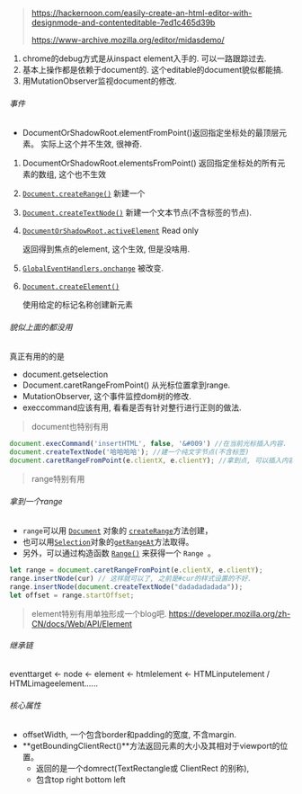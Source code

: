 > https://hackernoon.com/easily-create-an-html-editor-with-designmode-and-contenteditable-7ed1c465d39b
>
> https://www-archive.mozilla.org/editor/midasdemo/

1. chrome的debug方式是从inspact element入手的. 可以一路跟踪过去.
2. 基本上操作都是依赖于document的.  这个editable的document貌似都能搞.
3. 用MutationObserver监视document的修改.

###### 事件

- DocumentOrShadowRoot.elementFromPoint()返回指定坐标处的最顶层元素。 实际上这个并不生效, 很神奇.

1. DocumentOrShadowRoot.elementsFromPoint() 返回指定坐标处的所有元素的数组, 这个也不生效

2. [`Document.createRange()`](https://developer.mozilla.org/zh-CN/docs/Web/API/Document/createRange)  新建一个

3. [`Document.createTextNode()`](https://developer.mozilla.org/zh-CN/docs/Web/API/Document/createTextNode) 新建一个文本节点(不含标签的节点).

4. [`DocumentOrShadowRoot.activeElement`](https://developer.mozilla.org/en-US/docs/Web/API/DocumentOrShadowRoot/activeElement) Read only

    返回得到焦点的element, 这个生效, 但是没啥用.

5. [`GlobalEventHandlers.onchange`](https://developer.mozilla.org/en-US/docs/Web/API/GlobalEventHandlers/onchange) 被改变.

6. [`Document.createElement()`](https://translate.googleusercontent.com/translate_c?depth=1&hl=en&rurl=translate.google.com&sl=en&sp=nmt4&tl=zh-CN&u=https://developer.mozilla.org/en-US/docs/Web/API/Document/createElement&xid=25657,15700022,15700124,15700186,15700191,15700201,15700237,15700242,15700248&usg=ALkJrhh9h6UI45MhxgC0Bw-tUi0dZ8q3tw)

   使用给定的标记名称创建新元素

###### 貌似上面的都没用

真正有用的的是

- document.getselection
- Document.caretRangeFromPoint() 从光标位置拿到range.
- MutationObserver, 这个事件监控dom树的修改.
- execcommand应该有用, 看看是否有针对整行进行正则的做法.



> document也特别有用



```js
document.execCommand('insertHTML', false, '&#009') //在当前光标插入内容.
document.createTextNode('哈哈哈哈'); //建一个纯文字节点(不含标签)
document.caretRangeFromPoint(e.clientX, e.clientY); //拿到点, 可以插入内容的点.
```

> range特别有用

###### 拿到一个range

- `range`可以用 [`Document`](https://developer.mozilla.org/zh-CN/docs/Web/API/Document) 对象的 [`createRange`](https://developer.mozilla.org/zh-CN/docs/Web/API/Document/createRange)方法创建，
- 也可以用[`Selection`](https://developer.mozilla.org/zh-CN/docs/Web/API/Selection)对象的[`getRangeAt`](https://developer.mozilla.org/zh-CN/docs/Web/API/Selection/getRangeAt)方法取得。
- 另外，可以通过构造函数 [`Range()`](https://developer.mozilla.org/zh-CN/docs/Web/API/Range/Range) 来获得一个 `Range `。

```js
let range = document.caretRangeFromPoint(e.clientX, e.clientY);
range.insertNode(cur) // 这样就可以了, 之前是#cur的样式设置的不好.
range.insertNode(document.createTextNode("dadadadadada"));
let offset = range.startOffset;

```



> element特别有用单独形成一个blog吧. https://developer.mozilla.org/zh-CN/docs/Web/API/Element

###### 继承链

eventtarget <- node <- element <- htmlelement <- HTMLinputelement / HTMLimageelement......

###### 核心属性

- offsetWidth, 一个包含border和padding的宽度, 不含margin. 
- **getBoundingClientRect()**方法返回元素的大小及其相对于viewport的位置。 
  - 返回的是一个domrect(TextRectangle或 ClientRect 的别称), 
  - 包含top right bottom left

```js

```





